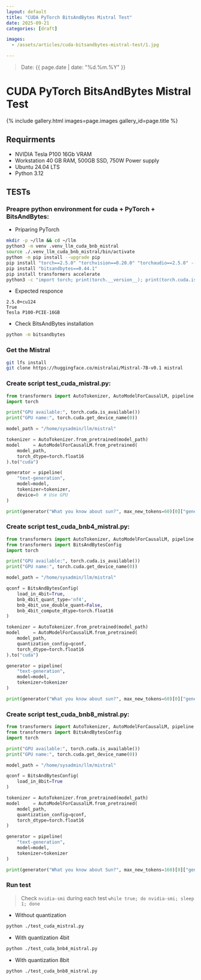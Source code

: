 ```yaml
---
layout: default
title: "CUDA PyTorch BitsAndBytes Mistral Test"
date: 2025-09-21
categories: [draft]

images:
  - /assets/articles/cuda-bitsandbytes-mistral-test/1.jpg

---
```

> Date: {{ page.date | date: "%d.%m.%Y" }}  

# CUDA PyTorch BitsAndBytes Mistral Test

{% include gallery.html images=page.images gallery_id=page.title %}

## Requirments 
- NVIDIA Tesla P100 16Gb VRAM
- Workstation 40 GB RAM, 500GB SSD, 750W Power supply 
- Ubuntu 24.04 LTS
- Python 3.12

## TESTs

### Preapre python environment for cuda + PyTorch + BitsAndBytes:
- Priparing PyTorch

```bash
mkdir -p ~/llm && cd ~/llm
python3 -m venv .venv_llm_cuda_bnb_mistral
source ./.venv_llm_cuda_bnb_mistral/bin/activate
python -m pip install --upgrade pip
pip install "torch==2.5.0" "torchvision==0.20.0" "torchaudio==2.5.0" --index-url https://download.pytorch.org/whl/cu124
pip install "bitsandbytes==0.44.1"
pip install transformers accelerate
python3 -c "import torch; print(torch.__version__); print(torch.cuda.is_available());print(torch.cuda.get_device_name(0));"
```
- Expected responce

```
2.5.0+cu124
True
Tesla P100-PCIE-16GB
```
- Check BitsAndBytes installation

```bash
python -m bitsandbytes
```

### Get the Mistral

```bash
git lfs install
git clone https://huggingface.co/mistralai/Mistral-7B-v0.1 mistral
```

### Create script test_cuda_mistral.py:

```python
from transformers import AutoTokenizer, AutoModelForCausalLM, pipeline
import torch

print("GPU available:", torch.cuda.is_available())
print("GPU name:", torch.cuda.get_device_name(0))

model_path = "/home/sysadmin/llm/mistral"

tokenizer = AutoTokenizer.from_pretrained(model_path)
model     = AutoModelForCausalLM.from_pretrained(
    model_path,
    torch_dtype=torch.float16
).to("cuda")

generator = pipeline(
    "text-generation",
    model=model,
    tokenizer=tokenizer,
    device=0  # Use GPU
)

print(generator("What you know about sun?", max_new_tokens=60)[0]["generated_text"])
```

### Create script test_cuda_bnb4_mistral.py:

```python
from transformers import AutoTokenizer, AutoModelForCausalLM, pipeline
from transformers import BitsAndBytesConfig
import torch

print("GPU available:", torch.cuda.is_available())
print("GPU name:", torch.cuda.get_device_name(0))

model_path = "/home/sysadmin/llm/mistral"

qconf = BitsAndBytesConfig(
    load_in_4bit=True, 
    bnb_4bit_quant_type='nf4', 
    bnb_4bit_use_double_quant=False, 
    bnb_4bit_compute_dtype=torch.float16
)

tokenizer = AutoTokenizer.from_pretrained(model_path)
model     = AutoModelForCausalLM.from_pretrained(
    model_path,
    quantization_config=qconf,
    torch_dtype=torch.float16
).to("cuda")

generator = pipeline(
    "text-generation",
    model=model,
    tokenizer=tokenizer
)

print(generator("What you know about sun?", max_new_tokens=60)[0]["generated_text"])
```

### Create script test_cuda_bnb8_mistral.py:
```python
from transformers import AutoTokenizer, AutoModelForCausalLM, pipeline
from transformers import BitsAndBytesConfig
import torch

print("GPU available:", torch.cuda.is_available())
print("GPU name:", torch.cuda.get_device_name(0))

model_path = "/home/sysadmin/llm/mistral"

qconf = BitsAndBytesConfig(
    load_in_8bit=True
)

tokenizer = AutoTokenizer.from_pretrained(model_path)
model     = AutoModelForCausalLM.from_pretrained(
    model_path,
    quantization_config=qconf,
    torch_dtype=torch.float16
)

generator = pipeline(
    "text-generation",
    model=model,
    tokenizer=tokenizer
)

print(generator("What you know about Sun?", max_new_tokens=160)[0]["generated_text"])
```

### Run test 
> Check `nvidia-smi` during each test `while true; do nvidia-smi; sleep 1; done`

- Without quantization

```bash
python ./test_cuda_mistral.py
```

- With quantization 4bit

```bash
python ./test_cuda_bnb4_mistral.py
```

- With quantization 8bit

```bash
python ./test_cuda_bnb8_mistral.py
```
